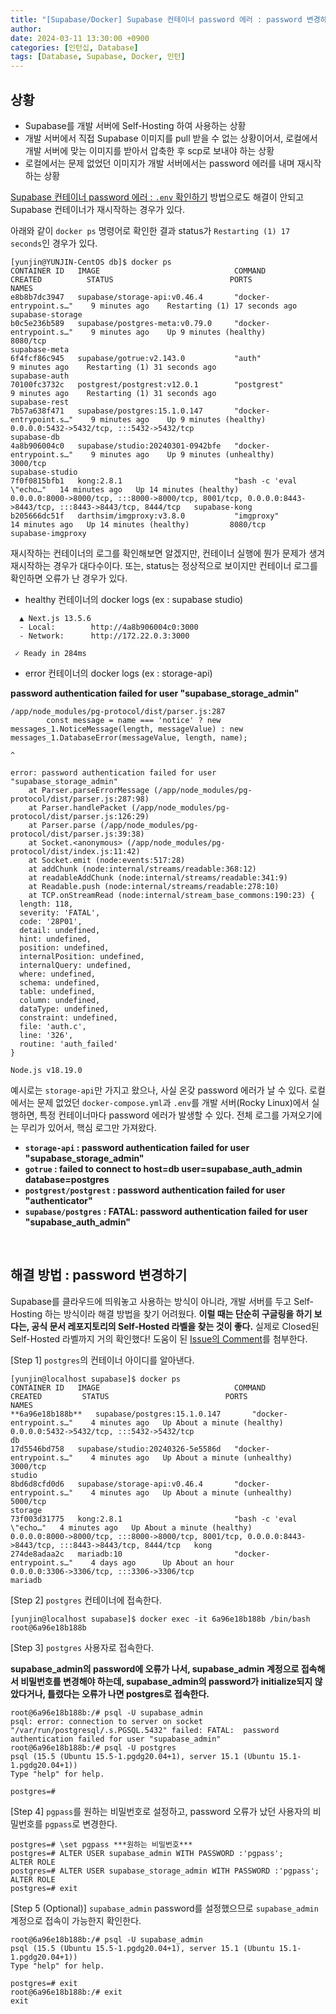 ```yaml
---
title: "[Supabase/Docker] Supabase 컨테이너 password 에러 : password 변경하기"
author:
date: 2024-03-11 13:30:00 +0900
categories: [인턴십, Database]
tags: [Database, Supabase, Docker, 인턴]
---
```


## **상황**

- Supabase를 개발 서버에 Self-Hosting 하여 사용하는 상황
- 개발 서버에서 직접 Supabase 이미지를 pull 받을 수 없는 상황이어서, 로컬에서 개발 서버에 맞는 이미지를 받아서 압축한 후 scp로 보내야 하는 상황
- 로컬에서는 문제 없었던 이미지가 개발 서버에서는 password 에러를 내며 재시작하는 상황

[Supabase 컨테이너 password 에러 : `.env` 확인하기](https://rumoszin.github.io/posts/docker-supabase-container-error-solution/) 방법으로도 해결이 안되고 Supabase 컨테이너가 재시작하는 경우가 있다.

아래와 같이 `docker ps` 명령어로 확인한 결과 status가 `Restarting (1) 17 seconds`인 경우가 있다.

```shell
[yunjin@YUNJIN-CentOS db]$ docker ps
CONTAINER ID   IMAGE                              COMMAND                    CREATED          STATUS                          PORTS                                                                                                      NAMES
e8b8b7dc3947   supabase/storage-api:v0.46.4       "docker-entrypoint.s…"    9 minutes ago    Restarting (1) 17 seconds ago                                                                                                              supabase-storage
b0c5e236b589   supabase/postgres-meta:v0.79.0     "docker-entrypoint.s…"    9 minutes ago    Up 9 minutes (healthy)          8080/tcp                                                                                                   supabase-meta
6f4fcf86c945   supabase/gotrue:v2.143.0           "auth"                     9 minutes ago    Restarting (1) 31 seconds ago                                                                                                              supabase-auth
70100fc3732c   postgrest/postgrest:v12.0.1        "postgrest"                9 minutes ago    Restarting (1) 31 seconds ago                                                                                                              supabase-rest
7b57a638f471   supabase/postgres:15.1.0.147       "docker-entrypoint.s…"    9 minutes ago    Up 9 minutes (healthy)          0.0.0.0:5432->5432/tcp, :::5432->5432/tcp                                                                  supabase-db
4a8b906004c0   supabase/studio:20240301-0942bfe   "docker-entrypoint.s…"    9 minutes ago    Up 9 minutes (unhealthy)        3000/tcp                                                                                                   supabase-studio
7f0f0815bfb1   kong:2.8.1                         "bash -c 'eval \"echo…"   14 minutes ago   Up 14 minutes (healthy)         0.0.0.0:8000->8000/tcp, :::8000->8000/tcp, 8001/tcp, 0.0.0.0:8443->8443/tcp, :::8443->8443/tcp, 8444/tcp   supabase-kong
b205666dc51f   darthsim/imgproxy:v3.8.0           "imgproxy"                 14 minutes ago   Up 14 minutes (healthy)         8080/tcp                                                                                                   supabase-imgproxy
```

재시작하는 컨테이너의 로그를 확인해보면 알겠지만, 컨테이너 실행에 뭔가 문제가 생겨 재시작하는 경우가 대다수이다. 또는, status는 정상적으로 보이지만 컨테이너 로그를 확인하면 오류가 난 경우가 있다.

- healthy 컨테이너의 docker logs (ex : supabase studio)

```shell
  ▲ Next.js 13.5.6
  - Local:        http://4a8b906004c0:3000
  - Network:      http://172.22.0.3:3000

 ✓ Ready in 284ms
```

- error 컨테이너의 docker logs (ex : storage-api)

**password authentication failed for user "supabase_storage_admin"**

```shell
/app/node_modules/pg-protocol/dist/parser.js:287
        const message = name === 'notice' ? new messages_1.NoticeMessage(length, messageValue) : new messages_1.DatabaseError(messageValue, length, name);
                                                                                                 ^

error: password authentication failed for user "supabase_storage_admin"
    at Parser.parseErrorMessage (/app/node_modules/pg-protocol/dist/parser.js:287:98)
    at Parser.handlePacket (/app/node_modules/pg-protocol/dist/parser.js:126:29)
    at Parser.parse (/app/node_modules/pg-protocol/dist/parser.js:39:38)
    at Socket.<anonymous> (/app/node_modules/pg-protocol/dist/index.js:11:42)
    at Socket.emit (node:events:517:28)
    at addChunk (node:internal/streams/readable:368:12)
    at readableAddChunk (node:internal/streams/readable:341:9)
    at Readable.push (node:internal/streams/readable:278:10)
    at TCP.onStreamRead (node:internal/stream_base_commons:190:23) {
  length: 118,
  severity: 'FATAL',
  code: '28P01',
  detail: undefined,
  hint: undefined,
  position: undefined,
  internalPosition: undefined,
  internalQuery: undefined,
  where: undefined,
  schema: undefined,
  table: undefined,
  column: undefined,
  dataType: undefined,
  constraint: undefined,
  file: 'auth.c',
  line: '326',
  routine: 'auth_failed'
}

Node.js v18.19.0
```

예시로는 `storage-api`만 가지고 왔으나, 사실 온갖 password 에러가 날 수 있다. 로컬에서는 문제 없었던 `docker-compose.yml`과 `.env`를 개발 서버(Rocky Linux)에서 실행하면, 특정 컨테이너마다 password 에러가 발생할 수 있다. 전체 로그를 가져오기에는 무리가 있어서, 핵심 로그만 가져왔다.

- **`storage-api` : password authentication failed for user "supabase_storage_admin"**
- **`gotrue` : failed to connect to host=db user=supabase_auth_admin database=postgres**
- **`postgrest/postgrest` : password authentication failed for user "authenticator"**
- **`supabase/postgres` : FATAL: password authentication failed for user "supabase_auth_admin"**

<br>

## **해결 방법 : password 변경하기**

Supabase를 클라우드에 띄워놓고 사용하는 방식이 아니라, 개발 서버를 두고 Self-Hosting 하는 방식이라 해결 방법을 찾기 어려웠다. **이럴 때는 단순히 구글링을 하기 보다는, 공식 문서 레포지토리의 Self-Hosted 라벨을 찾는 것이 좋다.** 실제로 Closed된 Self-Hosted 라벨까지 거의 확인했다! 도움이 된 [Issue의 Comment](https://github.com/supabase/supabase/issues/18836#issuecomment-1804051169)를 첨부한다.

[Step 1] `postgres`의 컨테이너 아이디를 알아낸다.

```shell
[yunjin@localhost supabase]$ docker ps
CONTAINER ID   IMAGE                              COMMAND                    CREATED         STATUS                          PORTS                                                                                                      NAMES
**6a96e18b188b**   supabase/postgres:15.1.0.147       "docker-entrypoint.s…"    4 minutes ago   Up About a minute (healthy)     0.0.0.0:5432->5432/tcp, :::5432->5432/tcp                                                                  db
17d5546bd758   supabase/studio:20240326-5e5586d   "docker-entrypoint.s…"    4 minutes ago   Up About a minute (unhealthy)   3000/tcp                                                                                                   studio
8bd6d8cfd0d6   supabase/storage-api:v0.46.4       "docker-entrypoint.s…"    4 minutes ago   Up About a minute (unhealthy)   5000/tcp                                                                                                   storage
73f003d31775   kong:2.8.1                         "bash -c 'eval \"echo…"   4 minutes ago   Up About a minute (healthy)     0.0.0.0:8000->8000/tcp, :::8000->8000/tcp, 8001/tcp, 0.0.0.0:8443->8443/tcp, :::8443->8443/tcp, 8444/tcp   kong
274de8adaa2c   mariadb:10                         "docker-entrypoint.s…"    4 days ago      Up About an hour                0.0.0.0:3306->3306/tcp, :::3306->3306/tcp                                                                  mariadb
```

[Step 2] `postgres` 컨테이너에 접속한다.

```shell
[yunjin@localhost supabase]$ docker exec -it 6a96e18b188b /bin/bash
root@6a96e18b188b
```

[Step 3] `postgres` 사용자로 접속한다.

**supabase_admin의 password에 오류가 나서, supabase_admin 계정으로 접속해서 비밀번호를 변경해야 하는데, supabase_admin의 password가 initialize되지 않았다거나, 틀렸다는 오류가 나면 postgres로 접속한다.**

```shell
root@6a96e18b188b:/# psql -U supabase_admin
psql: error: connection to server on socket "/var/run/postgresql/.s.PGSQL.5432" failed: FATAL:  password authentication failed for user "supabase_admin"
root@6a96e18b188b:/# psql -U postgres
psql (15.5 (Ubuntu 15.5-1.pgdg20.04+1), server 15.1 (Ubuntu 15.1-1.pgdg20.04+1))
Type "help" for help.

postgres=#
```

[Step 4] `pgpass`를 원하는 비밀번호로 설정하고, password 오류가 났던 사용자의 비밀번호를 `pgpass`로 변경한다.

```shell
postgres=# \set pgpass ***원하는 비밀번호***
postgres=# ALTER USER supabase_admin WITH PASSWORD :'pgpass';
ALTER ROLE
postgres=# ALTER USER supabase_storage_admin WITH PASSWORD :'pgpass';
ALTER ROLE
postgres=# exit
```

[Step 5 (Optional)] `supabase_admin` password를 설정했으므로 `supabase_admin` 계정으로 접속이 가능한지 확인한다.

```shell
root@6a96e18b188b:/# psql -U supabase_admin
psql (15.5 (Ubuntu 15.5-1.pgdg20.04+1), server 15.1 (Ubuntu 15.1-1.pgdg20.04+1))
Type "help" for help.

postgres=# exit
root@6a96e18b188b:/# exit
exit
```

<br>

<script src="https://utteranc.es/client.js"
        repo="RumosZin/rumoszin.github.io"
        issue-term="pathname"
        theme="github-light"
        crossorigin="anonymous"
        async>
</script>
